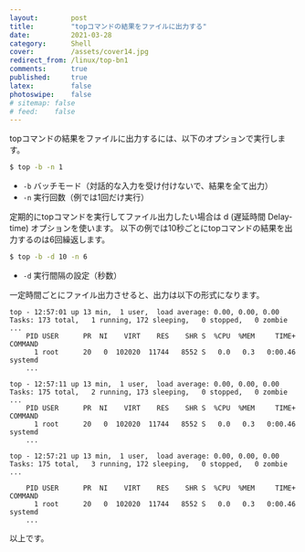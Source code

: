 ```yaml
---
layout:        post
title:         "topコマンドの結果をファイルに出力する"
date:          2021-03-28
category:      Shell
cover:         /assets/cover14.jpg
redirect_from: /linux/top-bn1
comments:      true
published:     true
latex:         false
photoswipe:    false
# sitemap: false
# feed:    false
---
```


topコマンドの結果をファイルに出力するには、以下のオプションで実行します。

```bash
$ top -b -n 1
```

- `-b` バッチモード（対話的な入力を受け付けないで、結果を全て出力）
- `-n` 実行回数（例では1回だけ実行）

定期的にtopコマンドを実行してファイル出力したい場合は d (遅延時間 Delay-time) オプションを使います。
以下の例では10秒ごとにtopコマンドの結果を出力するのは6回繰返します。

```bash
$ top -b -d 10 -n 6
```

- `-d` 実行間隔の設定（秒数）

一定時間ごとにファイル出力させると、出力は以下の形式になります。

```output
top - 12:57:01 up 13 min,  1 user,  load average: 0.00, 0.00, 0.00
Tasks: 173 total,   1 running, 172 sleeping,   0 stopped,   0 zombie
...
    PID USER      PR  NI    VIRT    RES    SHR S  %CPU  %MEM     TIME+ COMMAND
      1 root      20   0  102020  11744   8552 S   0.0   0.3   0:00.46 systemd
    ...

top - 12:57:11 up 13 min,  1 user,  load average: 0.00, 0.00, 0.00
Tasks: 175 total,   2 running, 173 sleeping,   0 stopped,   0 zombie
...
    PID USER      PR  NI    VIRT    RES    SHR S  %CPU  %MEM     TIME+ COMMAND
      1 root      20   0  102020  11744   8552 S   0.0   0.3   0:00.46 systemd
    ...

top - 12:57:21 up 13 min,  1 user,  load average: 0.00, 0.00, 0.00
Tasks: 175 total,   3 running, 172 sleeping,   0 stopped,   0 zombie
...

    PID USER      PR  NI    VIRT    RES    SHR S  %CPU  %MEM     TIME+ COMMAND
      1 root      20   0  102020  11744   8552 S   0.0   0.3   0:00.46 systemd
    ...
```

以上です。

